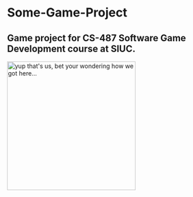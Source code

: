 <h1>Some-Game-Project</h3>
<h2>Game project for CS-487 Software Game Development course at SIUC.</h2>
<img src="http://i0.kym-cdn.com/entries/icons/original/000/006/216/TRUESTORY.jpg" alt="yup that's us, bet your wondering how we got here..." width="300 height="200">
